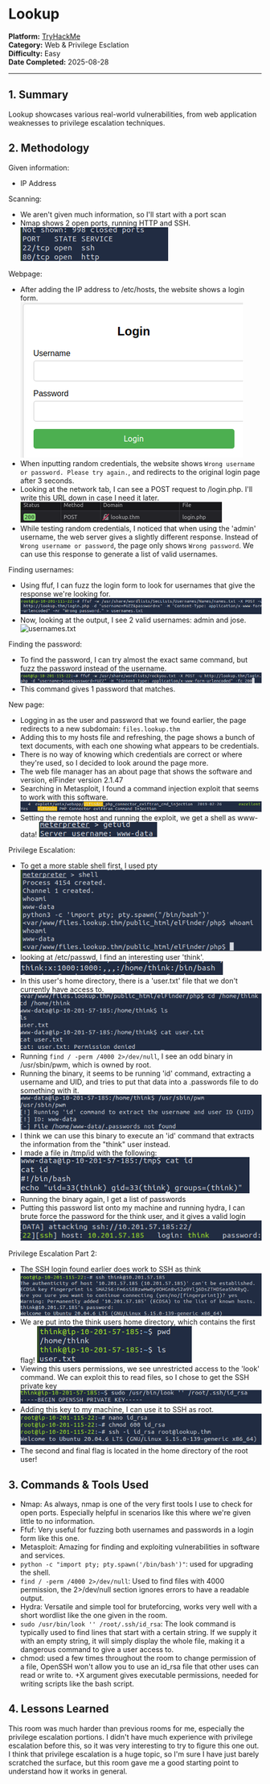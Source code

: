 # Lookup

**Platform:** [TryHackMe](https://tryhackme.com)  
**Category:** Web & Privilege Esclation  
**Difficulty:** Easy  
**Date Completed:** 2025-08-28

---

## 1. Summary
Lookup showcases various real-world vulnerabilities, from web application weaknesses to privilege escalation techniques.

## 2. Methodology
Given information:
- IP Address

Scanning:
- We aren't given much information, so I'll start with a port scan
- Nmap shows 2 open ports, running HTTP and SSH.
![nmap scan](screenshots/nmap.png)

Webpage:
- After adding the IP address to /etc/hosts, the website shows a login form.
![login form](screenshots/login.png)
- When inputting random credentials, the website shows `Wrong username or password. Please try again.`, and redirects to the original login page after 3 seconds.
- Looking at the network tab, I can see a POST request to /login.php. I'll write this URL down in case I need it later.
![POST request](screenshots/post.png)
- While testing random credentials, I noticed that when using the 'admin' username, the web server gives a slightly different response. Instead of `Wrong username or password`, the page only shows `Wrong password`. We can use this response to generate a list of valid usernames.

Finding usernames:
- Using ffuf, I can fuzz the login form to look for usernames that give the response we're looking for.
![ffuf command](screenshots/ffuf.png)
- Now, looking at the output, I see 2 valid usernames: admin and jose.
![usernames.txt](usernames.png)

Finding the password:
- To find the password, I can try almost the exact same command, but fuzz the password instead of the username.
![password fuzz](screenshots/pffuf.png)
- This command gives 1 password that matches.

New page:
- Logging in as the user and password that we found earlier, the page redirects to a new subdomain: `files.lookup.thm`
- Adding this to my hosts file and refreshing, the page shows a bunch of text documents, with each one showing what appears to be credentials.
- There is no way of knowing which credentials are correct or where they're used, so I decided to look around the page more.
- The web file manager has an about page that shows the software and version, elFinder version 2.1.47
- Searching in Metasploit, I found a command injection exploit that seems to work with this software.
![PHP connector](screenshots/msf.png)
- Setting the remote host and running the exploit, we get a shell as www-data!
![meterpreter](screenshots/meterpreter.png)

Privilege Escalation:
- To get a more stable shell first, I used pty
![pty](screenshots/pty.png)
- looking at /etc/passwd, I find an interesting user 'think'.
![think](screenshots/think.png)
- In this user's home directory, there is a 'user.txt' file that we don't currently have access to.
![user.txt](screenshots/user.png)
- Running `find / -perm /4000 2>/dev/null`, I see an odd binary in /usr/sbin/pwm, which is owned by root.
- Running the binary, it seems to be running 'id' command, extracting a username and UID, and tries to put that data into a .passwords file to do something with it.
![pwm](screenshots/pwm.png)
- I think we can use this binary to execute an 'id' command that extracts the information from the "think" user instead.
- I made a file in /tmp/id with the following:
![bash](screenshots/bash.png)
- Running the binary again, I get a list of passwords
- Putting this password list onto my machine and running hydra, I can brute force the password for the think user, and it gives a valid login
![hydra](screenshots/hydra.png)

Privilege Escalation Part 2:
- The SSH login found earlier does work to SSH as think
![think ssh](screenshots/think-ssh.png)
- We are put into the think users home directory, which contains the first flag!
![user.txt](screenshots/usertxt.png)
- Viewing this users permissions, we see unrestricted access to the 'look' command. We can exploit this to read files, so I chose to get the SSH private key
![Private key](screenshots/privkey.png)
- Adding this key to my machine, I can use it to SSH as root.
![root ssh](screenshots/root-ssh.png)
- The second and final flag is located in the home directory of the root user!

## 3. Commands & Tools Used
- Nmap: As always, nmap is one of the very first tools I use to check for open ports. Especially helpful in scenarios like this where we're given little to no information.
- Ffuf: Very useful for fuzzing both usernames and passwords in a login form like this one.
- Metasploit: Amazing for finding and exploiting vulnerabilities in software and services.
- `python -c "import pty; pty.spawn('/bin/bash')"`: used for upgrading the shell.
- `find / -perm /4000 2>/dev/null`: Used to find files with 4000 permission, the 2>/dev/null section ignores errors to have a readable output.
- Hydra: Versatile and simple tool for bruteforcing, works very well with a short wordlist like the one given in the room.
- `sudo /usr/bin/look '' /root/.ssh/id_rsa`: The look command is typically used to find lines that start with a certain string. If we supply it with an empty string, it will simply display the whole file, making it a dangerous command to give a user access to.
- chmod: used a few times throughout the room to change permission of a file, OpenSSH won't allow you to use an id_rsa file that other uses can read or write to. +X argument gives executable permissions, needed for writing scripts like the bash script.

## 4. Lessons Learned
This room was much harder than previous rooms for me, especially the privilege escalation portions. I didn't have much experience with privilege escalation before this, so it was very interesting to try to figure this one out. I think that privilege escalation is a huge topic, so I'm sure I have just barely scratched the surface, but this room gave me a good starting point to understand how it works in general.

